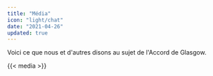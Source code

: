```yaml
---
title: "Média"
icon: "light/chat"
date: "2021-04-26"
updated: true
---
```


Voici ce que nous et d'autres disons au sujet de l'Accord de Glasgow.  

{{< media >}}
